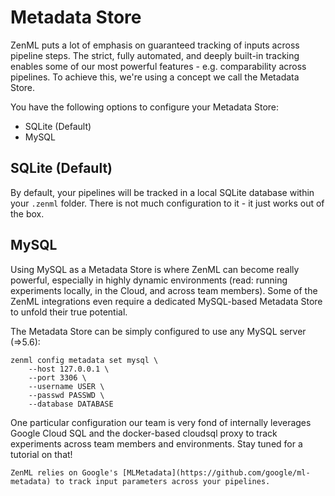 # Metadata Store

ZenML puts a lot of emphasis on guaranteed tracking of inputs across pipeline steps. The strict, fully automated, and deeply built-in tracking enables some of our most powerful features - e.g. comparability across pipelines. To achieve this, we're using a concept we call the Metadata Store.

You have the following options to configure your Metadata Store:

* SQLite \(Default\)
* MySQL

## SQLite \(Default\)

By default, your pipelines will be tracked in a local SQLite database within your `.zenml` folder. There is not much configuration to it - it just works out of the box.

## MySQL

Using MySQL as a Metadata Store is where ZenML can become really powerful, especially in highly dynamic environments \(read: running experiments locally, in the Cloud, and across team members\). Some of the ZenML integrations even require a dedicated MySQL-based Metadata Store to unfold their true potential.

The Metadata Store can be simply configured to use any MySQL server \(=&gt;5.6\):

```text
zenml config metadata set mysql \
    --host 127.0.0.1 \ 
    --port 3306 \
    --username USER \
    --passwd PASSWD \
    --database DATABASE
```

One particular configuration our team is very fond of internally leverages Google Cloud SQL and the docker-based cloudsql proxy to track experiments across team members and environments. Stay tuned for a tutorial on that!

```{hint}
ZenML relies on Google's [MLMetadata](https://github.com/google/ml-metadata) to track input parameters across your pipelines. 
```
